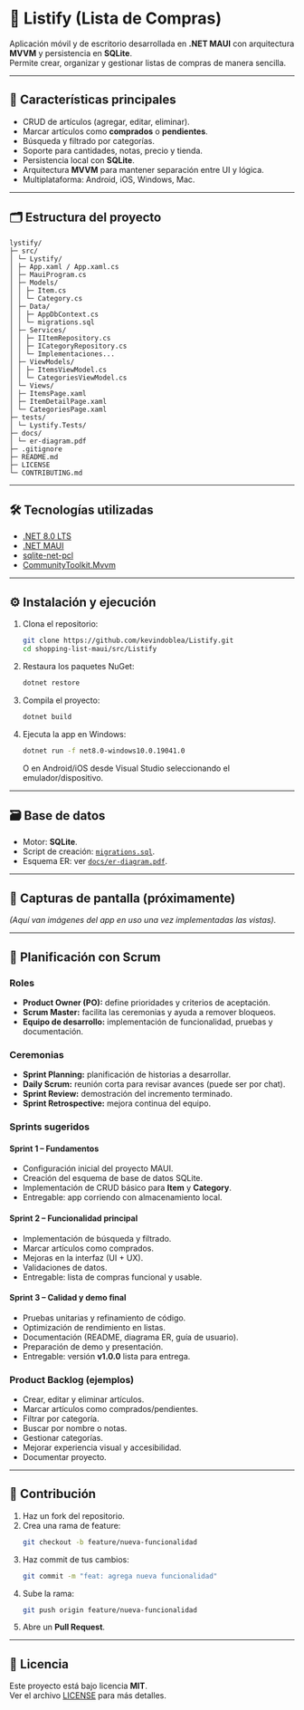 # 🛒 Listify (Lista de Compras)

Aplicación móvil y de escritorio desarrollada en **.NET MAUI** con arquitectura **MVVM** y persistencia en **SQLite**.  
Permite crear, organizar y gestionar listas de compras de manera sencilla.

---

## 🚀 Características principales

- CRUD de artículos (agregar, editar, eliminar).
- Marcar artículos como **comprados** o **pendientes**.
- Búsqueda y filtrado por categorías.
- Soporte para cantidades, notas, precio y tienda.
- Persistencia local con **SQLite**.
- Arquitectura **MVVM** para mantener separación entre UI y lógica.
- Multiplataforma: Android, iOS, Windows, Mac.

---

## 🗂️ Estructura del proyecto

```
lystify/
├─ src/
│ └─ Lystify/
│ ├─ App.xaml / App.xaml.cs
│ ├─ MauiProgram.cs
│ ├─ Models/
│ │ ├─ Item.cs
│ │ └─ Category.cs
│ ├─ Data/
│ │ ├─ AppDbContext.cs
│ │ └─ migrations.sql
│ ├─ Services/
│ │ ├─ IItemRepository.cs
│ │ ├─ ICategoryRepository.cs
│ │ └─ Implementaciones...
│ ├─ ViewModels/
│ │ ├─ ItemsViewModel.cs
│ │ └─ CategoriesViewModel.cs
│ └─ Views/
│ ├─ ItemsPage.xaml
│ ├─ ItemDetailPage.xaml
│ └─ CategoriesPage.xaml
├─ tests/
│ └─ Lystify.Tests/
├─ docs/
│ └─ er-diagram.pdf
├─ .gitignore
├─ README.md
├─ LICENSE
└─ CONTRIBUTING.md
```

---

## 🛠️ Tecnologías utilizadas

- [.NET 8.0 LTS](https://dotnet.microsoft.com/en-us/download/dotnet/8.0)  
- [.NET MAUI](https://learn.microsoft.com/dotnet/maui/what-is-maui)  
- [sqlite-net-pcl](https://www.nuget.org/packages/sqlite-net-pcl)  
- [CommunityToolkit.Mvvm](https://learn.microsoft.com/dotnet/communitytoolkit/mvvm/introduction)  

---

## ⚙️ Instalación y ejecución

1. Clona el repositorio:

   ```bash
   git clone https://github.com/kevindoblea/Listify.git
   cd shopping-list-maui/src/Listify
   ```

2. Restaura los paquetes NuGet:

   ```bash
   dotnet restore
   ```

3. Compila el proyecto:

   ```bash
   dotnet build
   ```

4. Ejecuta la app en Windows:

   ```bash
   dotnet run -f net8.0-windows10.0.19041.0
   ```

   O en Android/iOS desde Visual Studio seleccionando el emulador/dispositivo.

---

## 🗃️ Base de datos

- Motor: **SQLite**.  
- Script de creación: [`migrations.sql`](src/Listify/Data/migrations.sql).  
- Esquema ER: ver [`docs/er-diagram.pdf`](docs/er-diagram.pdf).  

---

## 📸 Capturas de pantalla (próximamente)

*(Aquí van imágenes del app en uso una vez implementadas las vistas).*

---

## 📌 Planificación con Scrum

### Roles
- **Product Owner (PO):** define prioridades y criterios de aceptación.  
- **Scrum Master:** facilita las ceremonias y ayuda a remover bloqueos.  
- **Equipo de desarrollo:** implementación de funcionalidad, pruebas y documentación.  

### Ceremonias
- **Sprint Planning:** planificación de historias a desarrollar.  
- **Daily Scrum:** reunión corta para revisar avances (puede ser por chat).  
- **Sprint Review:** demostración del incremento terminado.  
- **Sprint Retrospective:** mejora continua del equipo.  

### Sprints sugeridos

#### Sprint 1 – Fundamentos
- Configuración inicial del proyecto MAUI.  
- Creación del esquema de base de datos SQLite.  
- Implementación de CRUD básico para **Item** y **Category**.  
- Entregable: app corriendo con almacenamiento local.  

#### Sprint 2 – Funcionalidad principal
- Implementación de búsqueda y filtrado.  
- Marcar artículos como comprados.  
- Mejoras en la interfaz (UI + UX).  
- Validaciones de datos.  
- Entregable: lista de compras funcional y usable.  

#### Sprint 3 – Calidad y demo final
- Pruebas unitarias y refinamiento de código.  
- Optimización de rendimiento en listas.  
- Documentación (README, diagrama ER, guía de usuario).  
- Preparación de demo y presentación.  
- Entregable: versión **v1.0.0** lista para entrega.  

### Product Backlog (ejemplos)
- Crear, editar y eliminar artículos.  
- Marcar artículos como comprados/pendientes.  
- Filtrar por categoría.  
- Buscar por nombre o notas.  
- Gestionar categorías.  
- Mejorar experiencia visual y accesibilidad.  
- Documentar proyecto.  

---

## 👥 Contribución

1. Haz un fork del repositorio.  
2. Crea una rama de feature:  
   ```bash
   git checkout -b feature/nueva-funcionalidad
   ```
3. Haz commit de tus cambios:  
   ```bash
   git commit -m "feat: agrega nueva funcionalidad"
   ```
4. Sube la rama:  
   ```bash
   git push origin feature/nueva-funcionalidad
   ```
5. Abre un **Pull Request**.

---

## 📄 Licencia

Este proyecto está bajo licencia **MIT**.  
Ver el archivo [LICENSE](LICENSE) para más detalles.

